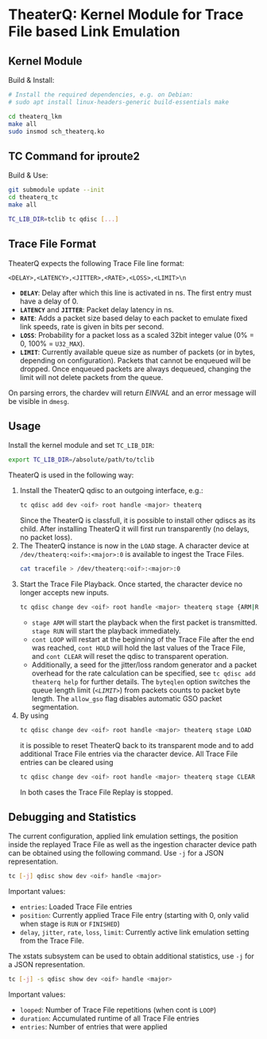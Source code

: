 # TheaterQ: Kernel Module for Trace File based Link Emulation

## Kernel Module
Build & Install:
```bash
# Install the required dependencies, e.g. on Debian:
# sudo apt install linux-headers-generic build-essentials make

cd theaterq_lkm
make all
sudo insmod sch_theaterq.ko
```

## TC Command for iproute2
Build & Use:
```bash
git submodule update --init
cd theaterq_tc
make all

TC_LIB_DIR=tclib tc qdisc [...]
```

## Trace File Format
TheaterQ expects the following Trace File line format:
```
<DELAY>,<LATENCY>,<JITTER>,<RATE>,<LOSS>,<LIMIT>\n
```
- **`DELAY`**: Delay after which this line is activated in ns. The first entry must have a delay of 0.
- **`LATENCY`** and **`JITTER`**: Packet delay latency in ns.
- **`RATE`**: Adds a packet size based delay to each packet to emulate fixed link speeds, rate is given in bits per second.
- **`LOSS`**: Probability for a packet loss as a scaled 32bit integer value (0% = 0, 100% = `U32_MAX`).
- **`LIMIT`**: Currently available queue size as number of packets (or in bytes, depending on configuration). Packets that cannot be enqueued will be dropped. Once enqueued packets are always dequeued, changing the limit will not delete packets from the queue.

On parsing errors, the chardev will return *EINVAL* and an error message will be visible in `dmesg`.

## Usage
Install the kernel module and set `TC_LIB_DIR`:
```bash
export TC_LIB_DIR=/absolute/path/to/tclib
```

TheaterQ is used in the following way:

1. Install the TheaterQ qdisc to an outgoing interface, e.g.:
   ```bash
   tc qdisc add dev <oif> root handle <major> theaterq
   ```
   Since the TheaterQ is classfull, it is possible to install other qdiscs as its child. After installing TheaterQ it will first run transparently (no delays, no packet loss).
2. The TheaterQ instance is now in the `LOAD` stage. A character device at `/dev/theaterq:<oif>:<major>:0` is available to ingest the Trace Files.
   ```bash
   cat tracefile > /dev/theaterq:<oif>:<major>:0
   ```
3. Start the Trace File Playback. Once started, the character device no longer accepts new inputs.
   ```bash
   tc qdisc change dev <oif> root handle <major> theaterq stage {ARM|RUN} cont {LOOP|CLEAR|HOLD}
   ```
   - `stage ARM` will start the playback when the first packet is transmitted. `stage RUN` will start the playback immediately.
   - `cont LOOP` will restart at the beginning of the Trace File after the end was reached, `cont HOLD` will hold the last values of the Trace File, and `cont CLEAR` will reset the qdisc to transparent operation.
   - Additionally, a seed for the jitter/loss random generator and a packet overhead for the rate calculation can be specified, see `tc qdisc add theaterq help` for further details. The `byteqlen` option switches the queue length limit (*`<LIMIT>`*) from packets counts to packet byte length.  The `allow_gso` flag disables automatic GSO packet segmentation.
4. By using 
   ```bash
   tc qdisc change dev <oif> root handle <major> theaterq stage LOAD
   ```
   it is possible to reset TheaterQ back to its transparent mode and to add additional Trace File entries via the character device. All Trace File entries can be cleared using
   ```bash
   tc qdisc change dev <oif> root handle <major> theaterq stage CLEAR
   ```
   In both cases the Trace File Replay is stopped.

## Debugging and Statistics

The current configuration, applied link emulation settings, the position inside the replayed Trace File as well as the ingestion character device path can be obtained using the following command. Use `-j` for a JSON representation.
```bash
tc [-j] qdisc show dev <oif> handle <major>
```
Important values:
- `entries`: Loaded Trace File entries
- `position`: Currently applied Trace File entry (starting with 0, only valid when stage is `RUN` or `FINISHED`)
- `delay`, `jitter`, `rate`, `loss`, `limit`: Currently active link emulation setting from the Trace File. 

The xstats subsystem can be used to obtain additional statistics, use `-j` for a JSON representation.
```bash
tc [-j] -s qdisc show dev <oif> handle <major>
```
Important values:
- `looped`: Number of Trace File repetitions (when cont is `LOOP`)
- `duration`: Accumulated runtime of all Trace File entries
- `entries`: Number of entries that were applied
